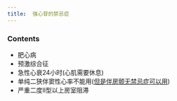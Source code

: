 ```yaml
---
title:  强心苷的禁忌症
--- 
```


### Contents
- 肥心病
- 预激综合征
- 急性心衰24小时(心肌需要休息)
- 单纯二狭伴窦性心率不能用([但是伴房颤无禁忌症可以用](/但是伴房颤无禁忌症可以用))
- 严重二度Ⅱ型以上房室阻滞
